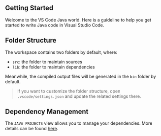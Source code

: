 ## Getting Started

Welcome to the VS Code Java world. Here is a guideline to help you get started to write Java code in Visual Studio Code.

## Folder Structure

The workspace contains two folders by default, where:

- `src`: the folder to maintain sources
- `lib`: the folder to maintain dependencies

Meanwhile, the compiled output files will be generated in the `bin` folder by default.

> If you want to customize the folder structure, open `.vscode/settings.json` and update the related settings there.

## Dependency Management

The `JAVA PROJECTS` view allows you to manage your dependencies. More details can be found [here](https://github.com/microsoft/vscode-java-dependency#manage-dependencies).


<!-- PS E:\VIT PUNE '27\S.Y - DOME\OOP Main\011_Lab_6_Official\JDBC\src> cd "E:\VIT PUNE '27\S.Y - DOME\OOP Main\011_Lab_6_Official\JDBC\src"
PS E:\VIT PUNE '27\S.Y - DOME\OOP Main\011_Lab_6_Official\JDBC\src> javac -cp ".;E:\VIT PUNE '27\S.Y - DOME\OOP Main\011_Lab_6_Official\JDBC\lib\mysql-connector-java-9.2.0.jar" JDBCExample.java
PS E:\VIT PUNE '27\S.Y - DOME\OOP Main\011_Lab_6_Official\JDBC\src> 
PS E:\VIT PUNE '27\S.Y - DOME\OOP Main\011_Lab_6_Official\JDBC\src> java -cp ".;E:\VIT PUNE '27\S.Y - DOME\OOP Main\011_Lab_6_Official\JDBC\lib\mysql-connector-java-9.2.0.jar" JDBCExample -->
